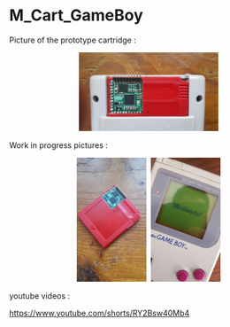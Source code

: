 # M_Cart_GameBoy

Picture of the prototype cartridge :
<p align="center" width="100%">
    <kbd><img width="50%" src="resources/1.png"></kbd>
</p>

Work in progress pictures :
<p align="center" width="100%">
    <kbd><img width="25%" src="resources/2.png">
    <img width="25%" src="resources/3.png"></kbd>
</p>

youtube videos :

https://www.youtube.com/shorts/RY2Bsw40Mb4

